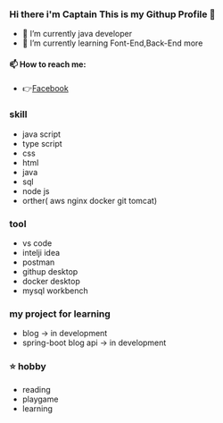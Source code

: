 ### Hi there i'm Captain This is my Githup Profile 👋

- 🔭 I’m currently java developer
- 🌱 I’m currently learning Font-End,Back-End more

 #### 📫 How to reach me:
 - 👉[Facebook](https://www.facebook.com/captainz.thanyatab)

### skill
   - java script
   - type script
   - css
   - html
   - java
   - sql
   - node js
   - orther( aws nginx docker git tomcat)
      

### tool
   - vs code
   - intelji idea
   - postman
   - githup desktop
   - docker desktop
   - mysql workbench 

###  my project for learning 
   - blog -> in development
   - spring-boot blog api -> in development
### ⭐ hobby
   - reading 
   - playgame
   - learning 

<!--
**captainthx/captainthx** is a ✨ _special_ ✨ repository because its `README.md` (this file) appears on your GitHub profile.

Here are some ideas to get you started:

- 🔭 I’m currently working on ...
- 🌱 I’m currently learning ...
- 👯 I’m looking to collaborate on ...
- 🤔 I’m looking for help with ...
- 💬 Ask me about ...
- 📫 How to reach me: ...
- 😄 Pronouns: ...
- ⚡ Fun fact: ...
-->
